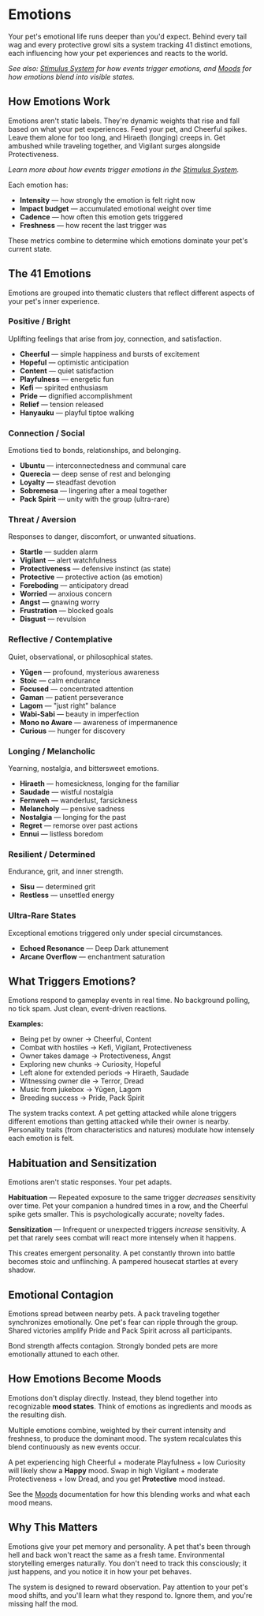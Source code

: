 # Emotions

Your pet's emotional life runs deeper than you'd expect. Behind every tail wag and every protective growl sits a system tracking 41 distinct emotions, each influencing how your pet experiences and reacts to the world.

*See also: [Stimulus System](stimulus.md) for how events trigger emotions, and [Moods](moods.md) for how emotions blend into visible states.*

## How Emotions Work

Emotions aren't static labels. They're dynamic weights that rise and fall based on what your pet experiences. Feed your pet, and Cheerful spikes. Leave them alone for too long, and Hiraeth (longing) creeps in. Get ambushed while traveling together, and Vigilant surges alongside Protectiveness.

*Learn more about how events trigger emotions in the [Stimulus System](stimulus.md).*

Each emotion has:
- **Intensity** — how strongly the emotion is felt right now
- **Impact budget** — accumulated emotional weight over time
- **Cadence** — how often this emotion gets triggered
- **Freshness** — how recent the last trigger was

These metrics combine to determine which emotions dominate your pet's current state.

## The 41 Emotions

Emotions are grouped into thematic clusters that reflect different aspects of your pet's inner experience.

### Positive / Bright
Uplifting feelings that arise from joy, connection, and satisfaction.

- **Cheerful** — simple happiness and bursts of excitement
- **Hopeful** — optimistic anticipation
- **Content** — quiet satisfaction
- **Playfulness** — energetic fun
- **Kefi** — spirited enthusiasm
- **Pride** — dignified accomplishment
- **Relief** — tension released
- **Hanyauku** — playful tiptoe walking

### Connection / Social
Emotions tied to bonds, relationships, and belonging.

- **Ubuntu** — interconnectedness and communal care
- **Querecia** — deep sense of rest and belonging
- **Loyalty** — steadfast devotion
- **Sobremesa** — lingering after a meal together
- **Pack Spirit** — unity with the group (ultra-rare)

### Threat / Aversion
Responses to danger, discomfort, or unwanted situations.

- **Startle** — sudden alarm
- **Vigilant** — alert watchfulness
- **Protectiveness** — defensive instinct (as state)
- **Protective** — protective action (as emotion)
- **Foreboding** — anticipatory dread
- **Worried** — anxious concern
- **Angst** — gnawing worry
- **Frustration** — blocked goals
- **Disgust** — revulsion

### Reflective / Contemplative
Quiet, observational, or philosophical states.

- **Yūgen** — profound, mysterious awareness
- **Stoic** — calm endurance
- **Focused** — concentrated attention
- **Gaman** — patient perseverance
- **Lagom** — "just right" balance
- **Wabi-Sabi** — beauty in imperfection
- **Mono no Aware** — awareness of impermanence
- **Curious** — hunger for discovery

### Longing / Melancholic
Yearning, nostalgia, and bittersweet emotions.

- **Hiraeth** — homesickness, longing for the familiar
- **Saudade** — wistful nostalgia
- **Fernweh** — wanderlust, farsickness
- **Melancholy** — pensive sadness
- **Nostalgia** — longing for the past
- **Regret** — remorse over past actions
- **Ennui** — listless boredom

### Resilient / Determined
Endurance, grit, and inner strength.

- **Sisu** — determined grit
- **Restless** — unsettled energy

### Ultra-Rare States
Exceptional emotions triggered only under special circumstances.

- **Echoed Resonance** — Deep Dark attunement
- **Arcane Overflow** — enchantment saturation

## What Triggers Emotions?

Emotions respond to gameplay events in real time. No background polling, no tick spam. Just clean, event-driven reactions.

**Examples:**
- Being pet by owner → Cheerful, Content
- Combat with hostiles → Kefi, Vigilant, Protectiveness
- Owner takes damage → Protectiveness, Angst
- Exploring new chunks → Curiosity, Hopeful
- Left alone for extended periods → Hiraeth, Saudade
- Witnessing owner die → Terror, Dread
- Music from jukebox → Yūgen, Lagom
- Breeding success → Pride, Pack Spirit

The system tracks context. A pet getting attacked while alone triggers different emotions than getting attacked while their owner is nearby. Personality traits (from characteristics and natures) modulate how intensely each emotion is felt.

## Habituation and Sensitization

Emotions aren't static responses. Your pet adapts.

**Habituation** — Repeated exposure to the same trigger *decreases* sensitivity over time. Pet your companion a hundred times in a row, and the Cheerful spike gets smaller. This is psychologically accurate; novelty fades.

**Sensitization** — Infrequent or unexpected triggers *increase* sensitivity. A pet that rarely sees combat will react more intensely when it happens.

This creates emergent personality. A pet constantly thrown into battle becomes stoic and unflinching. A pampered housecat startles at every shadow.

## Emotional Contagion

Emotions spread between nearby pets. A pack traveling together synchronizes emotionally. One pet's fear can ripple through the group. Shared victories amplify Pride and Pack Spirit across all participants.

Bond strength affects contagion. Strongly bonded pets are more emotionally attuned to each other.

## How Emotions Become Moods

Emotions don't display directly. Instead, they blend together into recognizable **mood states**. Think of emotions as ingredients and moods as the resulting dish.

Multiple emotions combine, weighted by their current intensity and freshness, to produce the dominant mood. The system recalculates this blend continuously as new events occur.

A pet experiencing high Cheerful + moderate Playfulness + low Curiosity will likely show a **Happy** mood. Swap in high Vigilant + moderate Protectiveness + low Dread, and you get **Protective** mood instead.

See the [Moods](moods.md) documentation for how this blending works and what each mood means.

## Why This Matters

Emotions give your pet memory and personality. A pet that's been through hell and back won't react the same as a fresh tame. Environmental storytelling emerges naturally. You don't need to track this consciously; it just happens, and you notice it in how your pet behaves.

The system is designed to reward observation. Pay attention to your pet's mood shifts, and you'll learn what they respond to. Ignore them, and you're missing half the mod.

